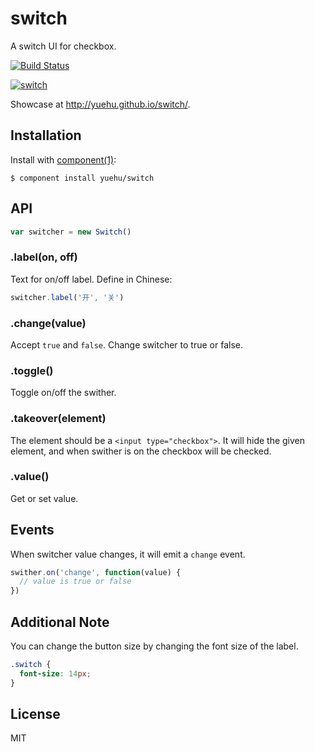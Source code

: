 # switch

A switch UI for checkbox.

[![Build Status](https://travis-ci.org/yuehu/switch.png?branch=master)](https://travis-ci.org/yuehu/switch)

[![switch](https://f.cloud.github.com/assets/290496/1894252/5129c218-7adc-11e3-9ff2-8dfa65a7ebbc.png)](http://yuehu.github.io/switch/)

Showcase at <http://yuehu.github.io/switch/>.

## Installation

Install with [component(1)](http://component.io):

    $ component install yuehu/switch

## API

```js
var switcher = new Switch()
```

### .label(on, off)

Text for on/off label. Define in Chinese:

```js
switcher.label('开', '关')
```

### .change(value)

Accept `true` and `false`. Change switcher to true or false.

### .toggle()

Toggle on/off the swither.

### .takeover(element)

The element should be a `<input type="checkbox">`. It will hide the given
element, and when swither is on the checkbox will be checked.

### .value()

Get or set value.

## Events

When switcher value changes, it will emit a `change` event.

```js
swither.on('change', function(value) {
  // value is true or false
})
```

## Additional Note

You can change the button size by changing the font size of the label.

```css
.switch {
  font-size: 14px;
}
```

## License

  MIT
